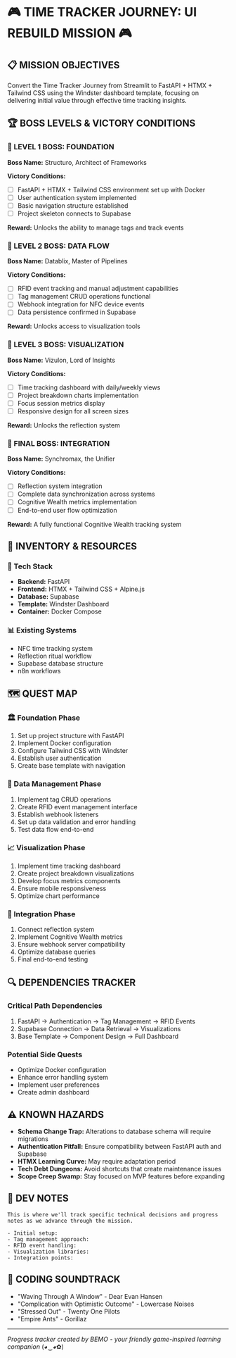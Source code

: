 # 🎮 TIME TRACKER JOURNEY: UI REBUILD MISSION 🎮

## 📋 MISSION OBJECTIVES

Convert the Time Tracker Journey from Streamlit to FastAPI + HTMX + Tailwind CSS using the Windster dashboard template, focusing on delivering initial value through effective time tracking insights.

## 🏆 BOSS LEVELS & VICTORY CONDITIONS

### 🔰 LEVEL 1 BOSS: FOUNDATION
**Boss Name:** Structuro, Architect of Frameworks

**Victory Conditions:**
- [ ] FastAPI + HTMX + Tailwind CSS environment set up with Docker
- [ ] User authentication system implemented
- [ ] Basic navigation structure established
- [ ] Project skeleton connects to Supabase

**Reward:** Unlocks the ability to manage tags and track events

### 🔰 LEVEL 2 BOSS: DATA FLOW
**Boss Name:** Datablix, Master of Pipelines

**Victory Conditions:**
- [ ] RFID event tracking and manual adjustment capabilities
- [ ] Tag management CRUD operations functional
- [ ] Webhook integration for NFC device events
- [ ] Data persistence confirmed in Supabase

**Reward:** Unlocks access to visualization tools

### 🔰 LEVEL 3 BOSS: VISUALIZATION
**Boss Name:** Vizulon, Lord of Insights

**Victory Conditions:**
- [ ] Time tracking dashboard with daily/weekly views
- [ ] Project breakdown charts implementation
- [ ] Focus session metrics display
- [ ] Responsive design for all screen sizes

**Reward:** Unlocks the reflection system

### 🔰 FINAL BOSS: INTEGRATION
**Boss Name:** Synchromax, the Unifier

**Victory Conditions:**
- [ ] Reflection system integration
- [ ] Complete data synchronization across systems
- [ ] Cognitive Wealth metrics implementation
- [ ] End-to-end user flow optimization

**Reward:** A fully functional Cognitive Wealth tracking system

## 🧰 INVENTORY & RESOURCES

### 🔧 Tech Stack
- **Backend:** FastAPI
- **Frontend:** HTMX + Tailwind CSS + Alpine.js
- **Database:** Supabase
- **Template:** Windster Dashboard
- **Container:** Docker Compose

### 📊 Existing Systems
- NFC time tracking system
- Reflection ritual workflow
- Supabase database structure
- n8n workflows

## 🗺️ QUEST MAP

### 🏛️ Foundation Phase
1. Set up project structure with FastAPI
2. Implement Docker configuration
3. Configure Tailwind CSS with Windster
4. Establish user authentication
5. Create base template with navigation

### 🔄 Data Management Phase
1. Implement tag CRUD operations
2. Create RFID event management interface
3. Establish webhook listeners
4. Set up data validation and error handling
5. Test data flow end-to-end

### 📈 Visualization Phase
1. Implement time tracking dashboard
2. Create project breakdown visualizations
3. Develop focus metrics components
4. Ensure mobile responsiveness
5. Optimize chart performance

### 🔗 Integration Phase
1. Connect reflection system
2. Implement Cognitive Wealth metrics
3. Ensure webhook server compatibility
4. Optimize database queries
5. Final end-to-end testing

## 🔍 DEPENDENCIES TRACKER

### Critical Path Dependencies
1. FastAPI → Authentication → Tag Management → RFID Events
2. Supabase Connection → Data Retrieval → Visualizations
3. Base Template → Component Design → Full Dashboard

### Potential Side Quests
- Optimize Docker configuration
- Enhance error handling system
- Implement user preferences
- Create admin dashboard

## ⚠️ KNOWN HAZARDS

- **Schema Change Trap:** Alterations to database schema will require migrations
- **Authentication Pitfall:** Ensure compatibility between FastAPI auth and Supabase
- **HTMX Learning Curve:** May require adaptation period
- **Tech Debt Dungeons:** Avoid shortcuts that create maintenance issues
- **Scope Creep Swamp:** Stay focused on MVP features before expanding

## 📝 DEV NOTES

```
This is where we'll track specific technical decisions and progress notes as we advance through the mission.

- Initial setup:
- Tag management approach:
- RFID event handling:
- Visualization libraries:
- Integration points:
```

## 🎵 CODING SOUNDTRACK

- "Waving Through A Window" - Dear Evan Hansen
- "Complication with Optimistic Outcome" - Lowercase Noises
- "Stressed Out" - Twenty One Pilots
- "Empire Ants" - Gorillaz

---

*Progress tracker created by BEMO - your friendly game-inspired learning companion* (◕‿◕✿)
